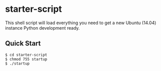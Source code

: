 # starter-script

This shell script will load everything you need to get a new Ubuntu (14.04) instance Python development ready.

## Quick Start

```
$ cd starter-script
$ chmod 755 startup
$ ./startup
```
